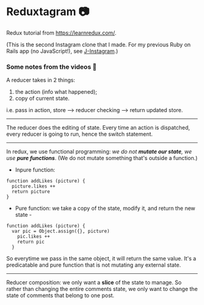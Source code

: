 # Reduxtagram :camera:

Redux tutorial from https://learnredux.com/.

(This is the second Instagram clone that I made. For my previous Ruby on Rails app (no JavaScript!), see [J-Instagram](https://github.com/junyuanxue/instagram-challenge).)

### Some notes from the videos :pencil:
A reducer takes in 2 things:

1) the action (info what happened);
2) copy of current state.

i.e. pass in action, store --> reducer checking --> return updated store.

---

The reducer does the editing of state. Every time an action is dispatched, every reducer is going to run,
hence the switch statement.

---

In redux, we use functional programming:
_we do not **mutate our state**, we use **pure functions**_. (We do not mutate something that's outside a function.)

* Inpure function:
```
function addLikes (picture) {
  picture.likes ++
  return picture
}
```
* Pure function: we take a copy of the state, modify it, and return the new state -
```
function addLikes (picture) {
  var pic = Object.assign({}, picture)
    pic.likes ++
    return pic
  }
```
So everytime we pass in the same object, it will return the same value. It's a predicatable and pure function that is not mutating any external state.

---

Reducer composition: we only want a **slice** of the state to manage.
So rather than changing the entire comments state, we only want to change the state of comments that belong to one post.
